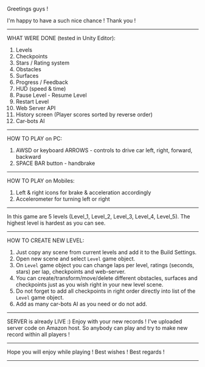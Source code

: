 Greetings guys !

I'm happy to have a such nice chance ! Thank you !
___________________________________________________

WHAT WERE DONE (tested in Unity Editor):

1. Levels
2. Checkpoints
3. Stars / Rating system
4. Obstacles
5. Surfaces
6. Progress / Feedback
7. HUD (speed & time)
8. Pause Level - Resume Level
9. Restart Level
10. Web Server API
11. History screen (Player scores sorted by reverse order)
12. Car-bots AI
___________________________________________________

HOW TO PLAY on PC:

1. AWSD or keyboard ARROWS - controls to drive car left, right, forward, backward
2. SPACE BAR button - handbrake
___________________________________________________
HOW TO PLAY on Mobiles:

1. Left & right icons for brake & acceleration accordingly
2. Accelerometer for turning left or right
___________________________________________________

In this game are 5 levels (Level_1, Level_2, Level_3, Level_4, Level_5).
The highest level is hardest as you can see.

___________________________________________________

HOW TO CREATE NEW LEVEL:

1. Just copy any scene from current levels and add it to the Build Settings.
2. Open new scene and select `Level` game object.
3. On `Level` game object you can change laps per level, ratings (seconds, stars) per lap, checkpoints and web-server.
4. You can create/transform/move/delete different obstacles, surfaces and checkpoints just as you wish right in your new level scene.
5. Do not forget to add all checkpoints in right order directly into list of the `Level` game object.
6. Add as many car-bots AI as you need or do not add.

___________________________________________________

SERVER is already LIVE :) Enjoy with your new records !
I've uploaded server code on Amazon host. So anybody can play and try to make new record within all players !
___________________________________________________

Hope you will enjoy while playing !
Best wishes ! Best regards !
___________________________________________________